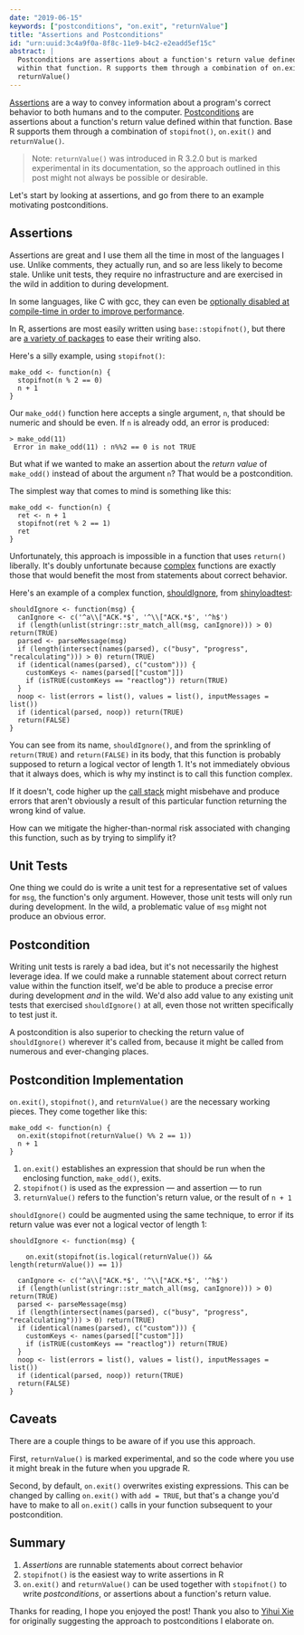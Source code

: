 ```yaml
---
date: "2019-06-15"
keywords: ["postconditions", "on.exit", "returnValue"]
title: "Assertions and Postconditions"
id: "urn:uuid:3c4a9f0a-8f8c-11e9-b4c2-e2eadd5ef15c"
abstract: |
  Postconditions are assertions about a function's return value defined
  within that function. R supports them through a combination of on.exit() and
  returnValue()
---
```


[Assertions][assertions] are a way to convey information about a program's
correct behavior to both humans and to the computer.
[Postconditions][postconditions] are assertions about a function's return value
defined within that function. Base R supports them through a combination of
`stopifnot()`, `on.exit()` and `returnValue()`.

> Note: `returnValue()` was introduced in R 3.2.0 but is marked experimental in
its documentation, so the approach outlined in this post might not always be
possible or desirable.

Let's start by looking at assertions, and go from there to an example motivating
postconditions.

## Assertions

Assertions are great and I use them all the time in most of the languages I use.
Unlike comments, they actually run, and so are less likely to become stale.
Unlike unit tests, they require no infrastructure and are exercised in the wild
in addition to during development.

In some languages, like C with gcc, they can even be [optionally disabled at
compile-time in order to improve performance][gcc-ndebug].

In R, assertions are most easily written using `base::stopifnot()`, but
there are [a variety of packages][assert-packages] to ease their writing also.

Here's a silly example, using `stopifnot()`:

~~~{.r}
make_odd <- function(n) {
  stopifnot(n % 2 == 0)
  n + 1
}
~~~

Our `make_odd()` function here accepts a single argument, `n`, that should be
numeric and should be even. If `n` is already odd, an error is produced:

~~~
> make_odd(11)
 Error in make_odd(11) : n%%2 == 0 is not TRUE
~~~

But what if we wanted to make an assertion about the *return value* of
`make_odd()` instead of about the argument `n`? That would be a postcondition.

The simplest way that comes to mind is something like this:

~~~{.r}
make_odd <- function(n) {
  ret <- n + 1
  stopifnot(ret % 2 == 1)
  ret
}
~~~

Unfortunately, this approach is impossible in a function that uses `return()`
liberally. It's doubly unfortunate because [complex][cyclomatic-complexity]
functions are exactly those that would benefit the most from statements about
correct behavior.

Here's an example of a complex function, [shouldIgnore][shouldIgnore], from
[shinyloadtest][shinyloadtest]:

~~~{.r}
shouldIgnore <- function(msg) {
  canIgnore <- c('^a\\["ACK.*$', '^\\["ACK.*$', '^h$')
  if (length(unlist(stringr::str_match_all(msg, canIgnore))) > 0) return(TRUE)
  parsed <- parseMessage(msg)
  if (length(intersect(names(parsed), c("busy", "progress", "recalculating"))) > 0) return(TRUE)
  if (identical(names(parsed), c("custom"))) {
    customKeys <- names(parsed[["custom"]])
    if (isTRUE(customKeys == "reactlog")) return(TRUE)
  }
  noop <- list(errors = list(), values = list(), inputMessages = list())
  if (identical(parsed, noop)) return(TRUE)
  return(FALSE)
}
~~~

You can see from its name, `shouldIgnore()`, and from the sprinkling of
`return(TRUE)` and `return(FALSE)` in its body, that this function is probably
supposed to return a logical vector of length 1. It's not immediately obvious
that it always does, which is why my instinct is to call this function complex.

If it doesn't, code higher up the [call stack][call-stack] might misbehave and
produce errors that aren't obviously a result of this particular function
returning the wrong kind of value.

How can we mitigate the higher-than-normal risk associated with changing this
function, such as by trying to simplify it?

## Unit Tests

One thing we could do is write a unit test for a representative set of values
for `msg`, the function's only argument. However, those unit tests will only run
during development. In the wild, a problematic value of `msg` might not produce
an obvious error.

## Postcondition

Writing unit tests is rarely a bad idea, but it's not necessarily the highest
leverage idea. If we could make a runnable statement about correct return value
within the function itself, we'd be able to produce a precise error during
development *and* in the wild. We'd also add value to any existing unit tests
that exercised `shouldIgnore()` at all, even those not written specifically to
test just it.

A postcondition is also superior to checking the return value of
`shouldIgnore()` wherever it's called from, because it might be called from
numerous and ever-changing places.

## Postcondition Implementation

`on.exit()`, `stopifnot()`, and `returnValue()` are the necessary working
pieces. They come together like this:

~~~{.r}
make_odd <- function(n) {
  on.exit(stopifnot(returnValue() %% 2 == 1))
  n + 1
}
~~~

1. `on.exit()` establishes an expression that should be run when the enclosing function, `make_odd()`, exits.
1. `stopifnot()` is used as the expression &mdash; and assertion &mdash; to run
1. `returnValue()` refers to the function's return value, or the result of `n + 1`

`shouldIgnore()` could be augmented using the same technique, to error if its return
value was ever not a logical vector of length 1:

~~~{.r}
shouldIgnore <- function(msg) {

	on.exit(stopifnot(is.logical(returnValue()) && length(returnValue()) == 1))

  canIgnore <- c('^a\\["ACK.*$', '^\\["ACK.*$', '^h$')
  if (length(unlist(stringr::str_match_all(msg, canIgnore))) > 0) return(TRUE)
  parsed <- parseMessage(msg)
  if (length(intersect(names(parsed), c("busy", "progress", "recalculating"))) > 0) return(TRUE)
  if (identical(names(parsed), c("custom"))) {
    customKeys <- names(parsed[["custom"]])
    if (isTRUE(customKeys == "reactlog")) return(TRUE)
  }
  noop <- list(errors = list(), values = list(), inputMessages = list())
  if (identical(parsed, noop)) return(TRUE)
  return(FALSE)
}
~~~

## Caveats

There are a couple things to be aware of if you use this approach.

First, `returnValue()` is marked experimental, and so the code where you use it
might break in the future when you upgrade R.

Second, by default, `on.exit()` overwrites existing expressions. This can be
changed by calling `on.exit()` with `add = TRUE`, but that's a change you'd have
to make to all `on.exit()` calls in your function subsequent to your
postcondition.

## Summary

1. *Assertions* are runnable statements about correct behavior
1. `stopifnot()` is the easiest way to write assertions in R
1. `on.exit()` and `returnValue()` can be used together with `stopifnot()` to write *postconditions*, or assertions about a function's return value.

Thanks for reading, I hope you enjoyed the post! Thank you also to [Yihui
Xie][yihui] for originally suggesting the approach to postconditions I
elaborate on.

[assertions]: https://en.wikipedia.org/wiki/Assertion_(software_development)
[postconditions]: https://en.wikipedia.org/wiki/Postcondition
[gcc-ndebug]: https://codeyarns.com/2015/03/16/how-to-disable-assert-in-gcc/
[assert-packages]: https://www.r-bloggers.com/the-state-of-assertions-in-r/
[cyclomatic-complexity]: https://en.wikipedia.org/wiki/Cyclomatic_complexity
[shouldIgnore]: https://github.com/rstudio/shinyloadtest/blob/7572a292e21d63a73dbf6de403e2537b72f65240/R/shiny-recorder.R#L165-L177
[shinyloadtest]: https://github.com/rstudio/shinyloadtest/
[call-stack]: https://en.wikipedia.org/wiki/Call_stack 
[yihui]: https://yihui.name/en/
